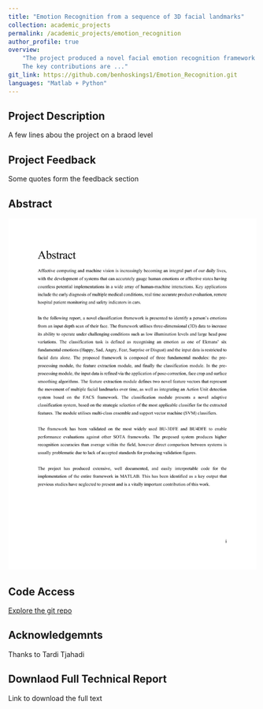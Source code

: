 ```yaml
---
title: "Emotion Recognition from a sequence of 3D facial landmarks"
collection: academic_projects
permalink: /academic_projects/emotion_recognition
author_profile: true
overview: 
    "The project produced a novel facial emotion recognition framework that can be used to classify images. <br>
    The key contributions are ..."
git_link: https://github.com/benhoskings1/Emotion_Recognition.git
languages: "Matlab + Python"
---
```


## Project Description 
A few lines abou the project on a braod level 

## Project Feedback 
Some quotes form the feedback section

## Abstract
<img src="/images/EmotionAbstract.pdf" alt="emotion-recognition-abstract" width="900"/>

## Code Access
<a href="https://github.com/benhoskings1/Emotion_Recognition.git">Explore the git repo</a>

## Acknowledgemnts
Thanks to Tardi Tjahadi

## Downlaod Full Technical Report
Link to download the full text